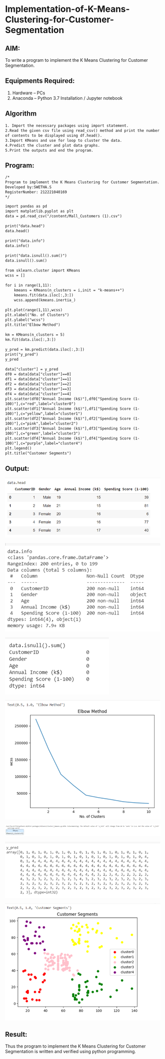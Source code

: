 # Implementation-of-K-Means-Clustering-for-Customer-Segmentation

## AIM:
To write a program to implement the K Means Clustering for Customer Segmentation.

## Equipments Required:
1. Hardware – PCs
2. Anaconda – Python 3.7 Installation / Jupyter notebook

## Algorithm
```
1. Import the necessary packages using import statement.
2.Read the given csv file using read_csv() method and print the number of contents to be displayed using df.head().
3.Import KMeans and use for loop to cluster the data.
4.Predict the cluster and plot data graphs.
5.Print the outputs and end the program.
```
## Program:
```
/*
Program to implement the K Means Clustering for Customer Segmentation.
Developed by:SWETHA.S 
RegisterNumber: 212221040169 
*/
```
```
import pandas as pd
import matplotlib.pyplot as plt
data = pd.read_csv("/content/Mall_Customers (1).csv")

print("data.head")
data.head()

print("data.info")
data.info()

print("data.isnull().sum()")
data.isnull().sum()

from sklearn.cluster import KMeans
wcss = []

for i in range(1,11):
    kmeans = KMeans(n_clusters = i,init = "k-means++")
    kmeans.fit(data.iloc[:,3:])
    wcss.append(kmeans.inertia_)
    
plt.plot(range(1,11),wcss)
plt.xlabel("No. of Clusters")
plt.ylabel("wcss")
plt.title("Elbow Method")

km = KMeans(n_clusters = 5)
km.fit(data.iloc[:,3:])

y_pred = km.predict(data.iloc[:,3:])
print("y_pred")
y_pred

data["cluster"] = y_pred
df0 = data[data["cluster"]==0]
df1 = data[data["cluster"]==1]
df2 = data[data["cluster"]==2]
df3 = data[data["cluster"]==3]
df4 = data[data["cluster"]==4]
plt.scatter(df0["Annual Income (k$)"],df0["Spending Score (1-100)"],c="red",label="cluster0")
plt.scatter(df1["Annual Income (k$)"],df1["Spending Score (1-100)"],c="yellow",label="cluster1")
plt.scatter(df2["Annual Income (k$)"],df2["Spending Score (1-100)"],c="pink",label="cluster2")
plt.scatter(df3["Annual Income (k$)"],df3["Spending Score (1-100)"],c="green",label="cluster3")
plt.scatter(df4["Annual Income (k$)"],df4["Spending Score (1-100)"],c="purple",label="cluster4")
plt.legend()
plt.title("Customer Segments")
```
## Output:

![K Means Clustering for Customer Segmentation](1.png)

![K Means Clustering for Customer Segmentation](2.png)

![K Means Clustering for Customer Segmentation](3.png)

![K Means Clustering for Customer Segmentation](4.png)

![K Means Clustering for Customer Segmentation](5.png)

![K Means Clustering for Customer Segmentation](6.png)

![K Means Clustering for Customer Segmentation](7.png)


## Result:
Thus the program to implement the K Means Clustering for Customer Segmentation is written and verified using python programming.
